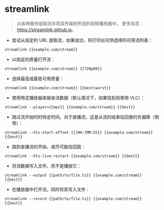 # streamlink

> 从各种服务提取流并将其传输到所选的视频播放器中。
> 更多信息：<https://streamlink.github.io>。

- 尝试从指定的 URL 提取流，如果成功，将打印出可供选择的可用流列表：

`streamlink {{example.com/stream}}`

- 以指定的质量打开流：

`streamlink {{example.com/stream}} {{720p60}}`

- 选择最高或最低可用质量：

`streamlink {{example.com/stream}} {{best|worst}}`

- 使用特定播放器来接收流数据（默认情况下，如果找到则使用 VLC）：

`streamlink --player={{mpv}} {{example.com/stream}} {{best}}`

- 跳过流开始时的特定时间。对于直播流，这是从流的结束往回推的负偏移（倒带）：

`streamlink --hls-start-offset {{[HH:]MM:SS}} {{example.com/stream}} {{best}}`

- 跳到直播流的开始，或尽可能往回跳：

`streamlink --hls-live-restart {{example.com/stream}} {{best}}`

- 将流数据写入文件，而不是播放它：

`streamlink --output {{path/to/file.ts}} {{example.com/stream}} {{best}}`

- 在播放器中打开流，同时将其写入文件：

`streamlink --record {{path/to/file.ts}} {{example.com/stream}} {{best}}`